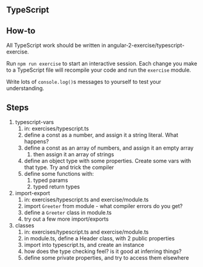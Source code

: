 ## TypeScript

## How-to

All TypeScript work should be written in angular-2-exercise/typescript-exercise.

Run `npm run exercise` to start an interactive session. Each change you make to a TypeScript file will recompile your code and run the `exercise` module.

Write lots of `console.log()`s messages to yourself to test your understanding.

## Steps

1. typescript-vars 
	1. in: exercises/typescript.ts
	1. define a const as a number, and assign it a string literal. What happens?
	1. define a const as an array of numbers, and assign it an empty array
		1. then assign it an array of strings
	1. define an object type with some properties. Create some vars with that type. Try and trick the compiler
	1. define some functions with:
		1. typed params
		1. typed return types
1. import-export
	1. in: exercises/typescript.ts and exercise/module.ts
	1. import `Greeter` from module - what compiler errors do you get?
	1. define a `Greeter` class in module.ts
	1. try out a few more import/exports
1. classes
	1. in: exercises/typescript.ts and exercise/module.ts
	1. in module.ts, define a Header class, with 2 public properties
	1. import into typescript.ts, and create an instance
	1. how does the type checking feel? is it good at inferring things?
	1. define some private properties, and try to access them elsewhere
